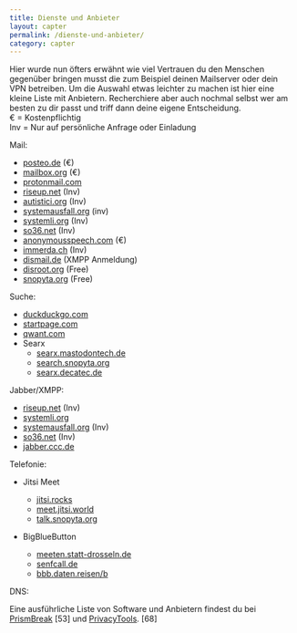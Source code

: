 ```yaml
---
title: Dienste und Anbieter
layout: capter
permalink: /dienste-und-anbieter/
category: capter
---
```

Hier wurde nun öfters erwähnt wie viel Vertrauen du den Menschen gegenüber bringen musst die zum Beispiel deinen Mailserver oder dein VPN betreiben. Um die Auswahl etwas leichter zu machen ist hier eine kleine Liste mit Anbietern. Recherchiere aber auch nochmal selbst wer am besten zu dir passt und triff dann deine eigene Entscheidung.<br>
€ = Kostenpflichtig<br>
Inv = Nur auf persönliche Anfrage oder Einladung<br>

Mail:
- [posteo.de](https://posteo.de) (€)
- [mailbox.org](https://mailbox.org) (€)
- [protonmail.com](https://protonmail.com)
- [riseup.net](https://riseup.net) (Inv)
- [autistici.org](https://autistici.org) (Inv)
- [systemausfall.org](https://systemausfall.org) (inv)
- [systemli.org](https://systemli.org) (Inv)
- [so36.net](https://so36.net) (Inv)
- [anonymousspeech.com](https://anonymousspeech.com) (€)
- [immerda.ch](https://immerda.ch) (Inv)
- [dismail.de](https://dismail.de) (XMPP Anmeldung)
- [disroot.org](https://disroot.org) (Free)
- [snopyta.org](https://snopyta.org) (Free)

Suche:
- [duckduckgo.com](https://duckduckgo.com)
- [startpage.com](https://startpage.com)
- [qwant.com](https://qwant.com)
- Searx
    - [searx.mastodontech.de](https://searx.mastodontech.de)
    - [search.snopyta.org](https://search.snopyta.org)
    - [searx.decatec.de](https://searx.decatec.de)

Jabber/XMPP:
- [riseup.net](https://riseup.net) (Inv)
- [systemli.org](https://systemli.org)
- [systemausfall.org](https://systemausfall.org) (Inv)
- [so36.net](https://so36.net) (Inv)
- [jabber.ccc.de](https://jabber.ccc.de)

Telefonie:
- Jitsi Meet
    - [jitsi.rocks](https://jitsi.rocks)
    - [meet.jitsi.world](https://meet.jitsi.world)
    - [talk.snopyta.org](https://talk.snopyta.org)

- BigBlueButton
    - [meeten.statt-drosseln.de](https://meeten.statt-drosseln.de)
    - [senfcall.de](https://senfcall.de)
    - [bbb.daten.reisen/b](https://bbb.daten.reisen/b)

DNS:

Eine ausführliche Liste von Software und Anbietern findest du bei [PrismBreak](https://prism-break.org/de/) [53] und [PrivacyTools](https://www.privacytools.io/). [68]

